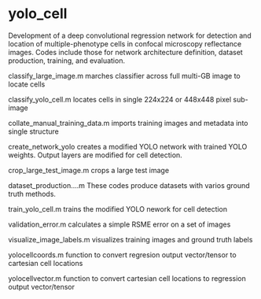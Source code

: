 # yolo_cell

Development of a deep convolutional regression network for detection and location of multiple-phenotype cells in confocal microscopy reflectance images. Codes include those for network architecture definition, dataset production, training, and evaluation.

classify_large_image.m marches classifier across full multi-GB image to locate cells

classify_yolo_cell.m locates cells in single 224x224 or 448x448 pixel sub-image

collate_manual_training_data.m imports training images and metadata into single structure

create_network_yolo creates a modified YOLO network with trained YOLO weights. Output layers are modified for cell detection.

crop_large_test_image.m crops a large test image

dataset_production....m  These codes produce datasets with varios ground truth methods.

train_yolo_cell.m trains the modified YOLO nework for cell detection

validation_error.m calculates a simple RSME error on a set of images

visualize_image_labels.m visualizes training images and ground truth labels

yolocellcoords.m function to convert regresion output vector/tensor to cartesian cell locations

yolocellvector.m function to convert cartesian cell locations to regression output vector/tensor

